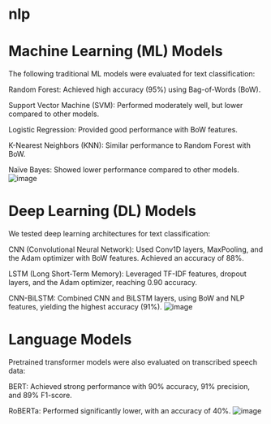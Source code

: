 # nlp
# Machine Learning (ML) Models
The following traditional ML models were evaluated for text classification:

Random Forest: Achieved high accuracy (95%) using Bag-of-Words (BoW).

Support Vector Machine (SVM): Performed moderately well, but lower compared to other models.

Logistic Regression: Provided good performance with BoW features.

K-Nearest Neighbors (KNN): Similar performance to Random Forest with BoW.

Naïve Bayes: Showed lower performance compared to other models.
![image](https://github.com/user-attachments/assets/d516575d-4b27-4d97-be78-3542004ecd4f)


# Deep Learning (DL) Models
We tested deep learning architectures for text classification:

CNN (Convolutional Neural Network): Used Conv1D layers, MaxPooling, and the Adam optimizer with BoW features. Achieved an accuracy of 88%.

LSTM (Long Short-Term Memory): Leveraged TF-IDF features, dropout layers, and the Adam optimizer, reaching 0.90 accuracy.

CNN-BiLSTM: Combined CNN and BiLSTM layers, using BoW and NLP features, yielding the highest accuracy (91%).
![image](https://github.com/user-attachments/assets/87b2a174-b361-41ea-8cef-9988afe980de)


# Language Models
Pretrained transformer models were also evaluated on transcribed speech data:

BERT: Achieved strong performance with 90% accuracy, 91% precision, and 89% F1-score.

RoBERTa: Performed significantly lower, with an accuracy of 40%.
![image](https://github.com/user-attachments/assets/c038de89-5433-4a8f-9ac8-05bafa0108e0)

